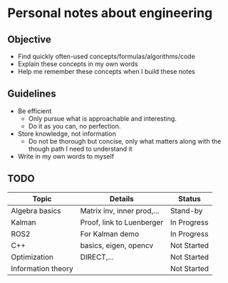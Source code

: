 # Personal notes about engineering

## Objective
* Find quickly often-used concepts/formulas/algorithms/code
* Explain these concepts in my own words
* Help me remember these concepts when I build these notes

## Guidelines
* Be efficient
    - Only pursue what is approachable and interesting.
    - Do it as you can, no perfection.
* Store knowledge, not information
    - Do not be thorough but concise, only what matters along with the though path I need to understand it
* Write in my own words to myself

## TODO

| Topic              | Details                    | Status      |
|--------------------|----------------------------|-------------|
| Algebra basics     | Matrix inv, inner prod,... |  Stand-by   |
| Kalman             | Proof, link to Luenberger  | In Progress |
| ROS2               | For Kalman demo            | In Progress |
| C++                | basics, eigen, opencv      | Not Started |
| Optimization       | DIRECT,...                 | Not Started |
| Information theory |                            | Not Started |


